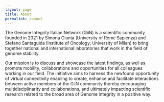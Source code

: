 ```yaml
---
layout: page
title: About
permalink: /about
---
```


The Genome Integrity Italian Network (GiiN) is a scientific community founded in 2021 by Simona Giunta (University of Rome Sapienza) and Stefano Santaguida (Institute of Oncology; University of Milan) to bring together national and international laboratories that work in the field of genome stability. 

Our mission is to discuss and showcase the latest findings, as well as promote mobility, collaborations and opportunities for all colleagues working in our field. The initiative aims to harness the newfound opportunity of virtual connectivity enabling to create, enhance and facilitate interactions between active members of the GiiN community thereby encouraging multidisciplinarity and collaborations, and ultimately impacting scientific research related to the broad area of Genome Integrity in a positive way.